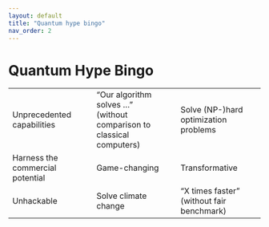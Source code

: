 ```yaml
---
layout: default
title: "Quantum hype bingo"
nav_order: 2
---
```

 
 
# Quantum Hype Bingo

<table>
<colgroup>
<col style="width: 33%" />
<col style="width: 33%" />
<col style="width: 33%" />
</colgroup>
<tbody>
<tr class="odd">
<td>Unprecedented capabilities</td>
<td>“Our algorithm solves …”<br />
(without comparison to classical computers)</td>
<td>Solve (NP-)hard optimization problems</td>
</tr>
<tr class="even">
<td>Harness the commercial potential</td>
<td>Game-changing</td>
<td>Transformative</td>
</tr>
<tr class="odd">
<td>Unhackable</td>
<td>Solve climate change</td>
<td>“X times faster”<br />
(without fair benchmark)</td>
</tr>
</tbody>
</table>

